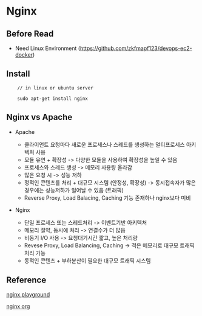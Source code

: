 # Nginx

## Before Read

- Need Linux Environment (https://github.com/zkfmapf123/devops-ec2-docker)

## Install

```
    // in linux or ubuntu server

    sudo apt-get install nginx
```

## Nginx vs Apache

- Apache

  - 클라이언트 요청마다 새로운 프로세스나 스레드를 생성하는 멀티프로세스 아키텍처 사용
  - 모듈 유연 + 확장성 -> 다양한 모듈을 사용하여 확장성을 높일 수 있음
  - 프로세스와 스레드 생성 -> 메모리 사용량 올라감
  - 많은 요청 시 -> 성능 저하
  - 정적인 콘텐츠를 처리 + 대규모 시스템 (안정성, 확장성) -> 동시접속자가 많은 경우에는 성능저하가 일어날 수 있음 (트래픽)
  - Reverse Proxy, Load Balacing, Caching 기능 존재하나 nginx보다 미비

- Nginx
  - 단일 프로세스 또는 스레드처리 -> 이벤트기반 아키텍처
  - 메모리 절약, 동시에 처리 -> 연결수가 더 많음
  - 비동기 I/O 사용 -> 요청대기시간 짧고, 높은 처리량
  - Revese Proxy, Load Balancing, Caching -> 적은 메모리로 대규모 트래픽 처리 가능
  - 동적인 콘텐츠 + 부하분산이 필요한 대규모 트래픽 시스템

## Reference

<p><a href="https://nginx-playground.wizardzines.com">nginx playground</a></p>
<p><a href="https://nginx.org/en/download.html">nginx org</a></p>
